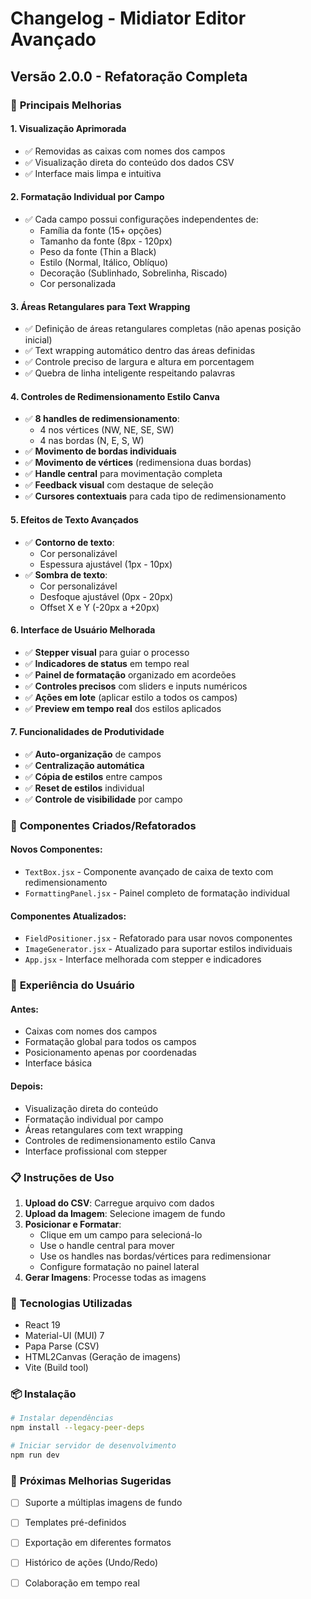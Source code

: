 # Changelog - Midiator Editor Avançado

## Versão 2.0.0 - Refatoração Completa

### 🎯 **Principais Melhorias**

#### 1. **Visualização Aprimorada**
- ✅ Removidas as caixas com nomes dos campos
- ✅ Visualização direta do conteúdo dos dados CSV
- ✅ Interface mais limpa e intuitiva

#### 2. **Formatação Individual por Campo**
- ✅ Cada campo possui configurações independentes de:
  - Família da fonte (15+ opções)
  - Tamanho da fonte (8px - 120px)
  - Peso da fonte (Thin a Black)
  - Estilo (Normal, Itálico, Oblíquo)
  - Decoração (Sublinhado, Sobrelinha, Riscado)
  - Cor personalizada

#### 3. **Áreas Retangulares para Text Wrapping**
- ✅ Definição de áreas retangulares completas (não apenas posição inicial)
- ✅ Text wrapping automático dentro das áreas definidas
- ✅ Controle preciso de largura e altura em porcentagem
- ✅ Quebra de linha inteligente respeitando palavras

#### 4. **Controles de Redimensionamento Estilo Canva**
- ✅ **8 handles de redimensionamento**:
  - 4 nos vértices (NW, NE, SE, SW)
  - 4 nas bordas (N, E, S, W)
- ✅ **Movimento de bordas individuais**
- ✅ **Movimento de vértices** (redimensiona duas bordas)
- ✅ **Handle central** para movimentação completa
- ✅ **Feedback visual** com destaque de seleção
- ✅ **Cursores contextuais** para cada tipo de redimensionamento

#### 5. **Efeitos de Texto Avançados**
- ✅ **Contorno de texto**:
  - Cor personalizável
  - Espessura ajustável (1px - 10px)
- ✅ **Sombra de texto**:
  - Cor personalizável
  - Desfoque ajustável (0px - 20px)
  - Offset X e Y (-20px a +20px)

#### 6. **Interface de Usuário Melhorada**
- ✅ **Stepper visual** para guiar o processo
- ✅ **Indicadores de status** em tempo real
- ✅ **Painel de formatação** organizado em acordeões
- ✅ **Controles precisos** com sliders e inputs numéricos
- ✅ **Ações em lote** (aplicar estilo a todos os campos)
- ✅ **Preview em tempo real** dos estilos aplicados

#### 7. **Funcionalidades de Produtividade**
- ✅ **Auto-organização** de campos
- ✅ **Centralização automática**
- ✅ **Cópia de estilos** entre campos
- ✅ **Reset de estilos** individual
- ✅ **Controle de visibilidade** por campo

### 🔧 **Componentes Criados/Refatorados**

#### Novos Componentes:
- `TextBox.jsx` - Componente avançado de caixa de texto com redimensionamento
- `FormattingPanel.jsx` - Painel completo de formatação individual

#### Componentes Atualizados:
- `FieldPositioner.jsx` - Refatorado para usar novos componentes
- `ImageGenerator.jsx` - Atualizado para suportar estilos individuais
- `App.jsx` - Interface melhorada com stepper e indicadores

### 🎨 **Experiência do Usuário**

#### Antes:
- Caixas com nomes dos campos
- Formatação global para todos os campos
- Posicionamento apenas por coordenadas
- Interface básica

#### Depois:
- Visualização direta do conteúdo
- Formatação individual por campo
- Áreas retangulares com text wrapping
- Controles de redimensionamento estilo Canva
- Interface profissional com stepper

### 📋 **Instruções de Uso**

1. **Upload do CSV**: Carregue arquivo com dados
2. **Upload da Imagem**: Selecione imagem de fundo
3. **Posicionar e Formatar**:
   - Clique em um campo para selecioná-lo
   - Use o handle central para mover
   - Use os handles nas bordas/vértices para redimensionar
   - Configure formatação no painel lateral
4. **Gerar Imagens**: Processe todas as imagens

### 🚀 **Tecnologias Utilizadas**

- React 19
- Material-UI (MUI) 7
- Papa Parse (CSV)
- HTML2Canvas (Geração de imagens)
- Vite (Build tool)

### 📦 **Instalação**

```bash
# Instalar dependências
npm install --legacy-peer-deps

# Iniciar servidor de desenvolvimento
npm run dev
```

### 🎯 **Próximas Melhorias Sugeridas**

- [ ] Suporte a múltiplas imagens de fundo
- [ ] Templates pré-definidos
- [ ] Exportação em diferentes formatos
- [ ] Histórico de ações (Undo/Redo)
- [ ] Colaboração em tempo real

